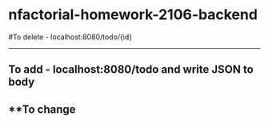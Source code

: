 # nfactorial-homework-2106-backend


#To delete - localhost:8080/todo/{id}

---

**To add - localhost:8080/todo and write JSON to body**
---
**To change
---
